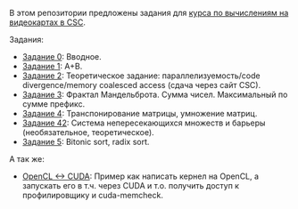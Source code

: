 В этом репозитории предложены задания для [курса по вычислениям на видеокартах в CSC](https://compscicenter.ru/courses/video_cards_computation/2021-autumn/).

Задания:

- [Задание 0](https://github.com/GPGPUCourse/GPGPUTasks2021/tree/task00): Вводное.
- [Задание 1](https://github.com/GPGPUCourse/GPGPUTasks2021/tree/task01): A+B.
- [Задание 2](https://github.com/GPGPUCourse/GPGPUTasks2021/tree/task02): Теоретическое задание: параллелизуемость/code divergence/memory coalesced access (сдача через сайт CSC).
- [Задание 3](https://github.com/GPGPUCourse/GPGPUTasks2021/tree/task03): Фрактал Мандельброта. Сумма чисел. Максимальный по сумме префикс.
- [Задание 4](https://github.com/GPGPUCourse/GPGPUTasks2021/tree/task04): Транспонирование матрицы, умножение матриц.
- [Задание 42](https://github.com/GPGPUCourse/GPGPUTasks2021/tree/task42): Система непересекающихся множеств и барьеры (необязательное, теоретическое).
- [Задание 5](https://github.com/GPGPUCourse/GPGPUTasks2021/tree/task05): Bitonic sort, radix sort.

А так же:

 - [OpenCL <-> CUDA](https://github.com/GPGPUCourse/GPGPUTasks2021/tree/cuda): Пример как написать кернел на OpenCL, а запускать его в т.ч. через CUDA и т.о. получить доступ к профилировщику и cuda-memcheck.

